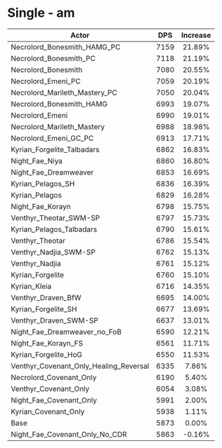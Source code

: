 # Single - am
| Actor | DPS | Increase |
|---|:---:|:---:|
|Necrolord_Bonesmith_HAMG_PC|7159|21.89%|
|Necrolord_Bonesmith_PC|7118|21.19%|
|Necrolord_Bonesmith|7080|20.55%|
|Necrolord_Emeni_PC|7059|20.19%|
|Necrolord_Marileth_Mastery_PC|7050|20.04%|
|Necrolord_Bonesmith_HAMG|6993|19.07%|
|Necrolord_Emeni|6990|19.01%|
|Necrolord_Marileth_Mastery|6988|18.98%|
|Necrolord_Emeni_GC_PC|6913|17.71%|
|Kyrian_Forgelite_Talbadars|6862|16.83%|
|Night_Fae_Niya|6860|16.80%|
|Night_Fae_Dreamweaver|6853|16.69%|
|Kyrian_Pelagos_SH|6836|16.39%|
|Kyrian_Pelagos|6829|16.28%|
|Night_Fae_Korayn|6798|15.75%|
|Venthyr_Theotar_SWM-SP|6797|15.73%|
|Kyrian_Pelagos_Talbadars|6790|15.61%|
|Venthyr_Theotar|6786|15.54%|
|Venthyr_Nadjia_SWM-SP|6762|15.13%|
|Venthyr_Nadjia|6761|15.12%|
|Kyrian_Forgelite|6760|15.10%|
|Kyrian_Kleia|6716|14.35%|
|Venthyr_Draven_BfW|6695|14.00%|
|Kyrian_Forgelite_SH|6677|13.69%|
|Venthyr_Draven_SWM-SP|6637|13.01%|
|Night_Fae_Dreamweaver_no_FoB|6590|12.21%|
|Night_Fae_Korayn_FS|6561|11.71%|
|Kyrian_Forgelite_HoG|6550|11.53%|
|Venthyr_Covenant_Only_Healing_Reversal|6335|7.86%|
|Necrolord_Covenant_Only|6190|5.40%|
|Venthyr_Covenant_Only|6054|3.08%|
|Night_Fae_Covenant_Only|5991|2.00%|
|Kyrian_Covenant_Only|5938|1.11%|
|Base|5873|0.00%|
|Night_Fae_Covenant_Only_No_CDR|5863|-0.16%|
